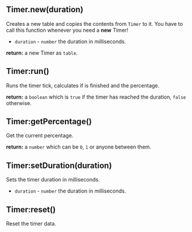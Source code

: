 ## Timer.new(duration)
Creates a new table and copies the contents from `Timer` to it.
You have to call this function whenever you need a **new** Timer!

* `duration` - `number` the duration in milliseconds.

**return:** a new Timer as `table`.

## Timer:run()
Runs the timer tick, calculates if is finished and the percentage.

**return:** a `boolean` which is `true` if the timer has reached the duration, `false` otherwise.

## Timer:getPercentage()
Get the current percentage.

**return:** a `number` which can be `0`, `1` or anyone between them.

## Timer:setDuration(duration)
Sets the timer duration in milliseconds.

* `duration` - `number` the duration in milliseconds.

## Timer:reset()
Reset the timer data.
